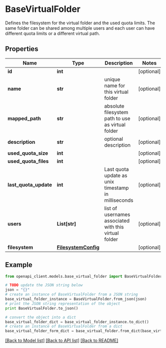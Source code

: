 # BaseVirtualFolder

Defines the filesystem for the virtual folder and the used quota limits. The same folder can be shared among multiple users and each user can have different quota limits or a different virtual path.

## Properties
Name | Type | Description | Notes
------------ | ------------- | ------------- | -------------
**id** | **int** |  | [optional]
**name** | **str** | unique name for this virtual folder | [optional]
**mapped_path** | **str** | absolute filesystem path to use as virtual folder | [optional]
**description** | **str** | optional description | [optional]
**used_quota_size** | **int** |  | [optional]
**used_quota_files** | **int** |  | [optional]
**last_quota_update** | **int** | Last quota update as unix timestamp in milliseconds | [optional]
**users** | **List[str]** | list of usernames associated with this virtual folder | [optional]
**filesystem** | [**FilesystemConfig**](FilesystemConfig.md) |  | [optional]

## Example

```python
from openapi_client.models.base_virtual_folder import BaseVirtualFolder

# TODO update the JSON string below
json = "{}"
# create an instance of BaseVirtualFolder from a JSON string
base_virtual_folder_instance = BaseVirtualFolder.from_json(json)
# print the JSON string representation of the object
print BaseVirtualFolder.to_json()

# convert the object into a dict
base_virtual_folder_dict = base_virtual_folder_instance.to_dict()
# create an instance of BaseVirtualFolder from a dict
base_virtual_folder_form_dict = base_virtual_folder.from_dict(base_virtual_folder_dict)
```
[[Back to Model list]](../README.md#documentation-for-models) [[Back to API list]](../README.md#documentation-for-api-endpoints) [[Back to README]](../README.md)
